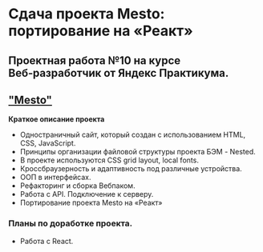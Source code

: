 # Сдача проекта Mesto: портирование на «Реакт»  

## Проектная работа №10 на курсе Веб‑разработчик от Яндекс Практикума.

## ["Mesto"](https://foryp.github.io/mesto-react/)

**Краткое описание проекта**
* Одностраничный сайт, который создан с использованием HTML, CSS, JavaScript.  
* Принципы организации файловой структуры проекта БЭМ - Nested.  
* В проекте используются CSS grid layout, local fonts.  
* Кроссбраузерность и адаптивность под различные устройства.  
* ООП в интерфейсах.
* Рефакторинг и сборка Вебпаком.
* Работа с API. Подключение к серверу.
* Портирование проекта Mesto на «Реакт»

### Планы по доработке проекта.  
* Работа с React.